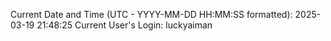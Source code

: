 Current Date and Time (UTC - YYYY-MM-DD HH:MM:SS formatted): 2025-03-19 21:48:25
Current User's Login: luckyaiman
